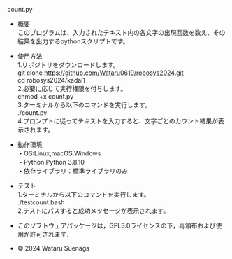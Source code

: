 count.py


- 概要  
このプログラムは、入力されたテキスト内の各文字の出現回数を数え、その結果を出力するpythonスクリプトです。

- 使用方法  
1.リポジトリをダウンロードします。  
git clone https://github.com/Wataru0619/robosys2024.git  
cd robosys2024/kadai1  
2.必要に応じて実行権限を付与します。  
chmod +x count.py  
3.ターミナルから以下のコマンドを実行します。  
./count.py  
4.プロンプトに従ってテキストを入力すると、文字ごとのカウント結果が表示されます。

- 動作環境  
・OS:Linux,macOS,Windows  
・Python:Python 3.8.10  
・依存ライブラリ：標準ライブラリのみ

- テスト  
1.ターミナルから以下のコマンドを実行します。  
./testcount.bash  
2.テストにパスすると成功メッセージが表示されます。


- このソフトウェアパッケージは，GPL3.0ライセンスの下，再頒布および使用が許可されます．
- © 2024 Wataru Suenaga 

